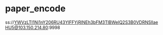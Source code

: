 # paper_encode

ss://YWVzLTI1Ni1nY206RU43YlFFYjRlNEh3bFM3TlBWelQ2S3B0VDRNSllaeHU5@103.150.214.80:9998